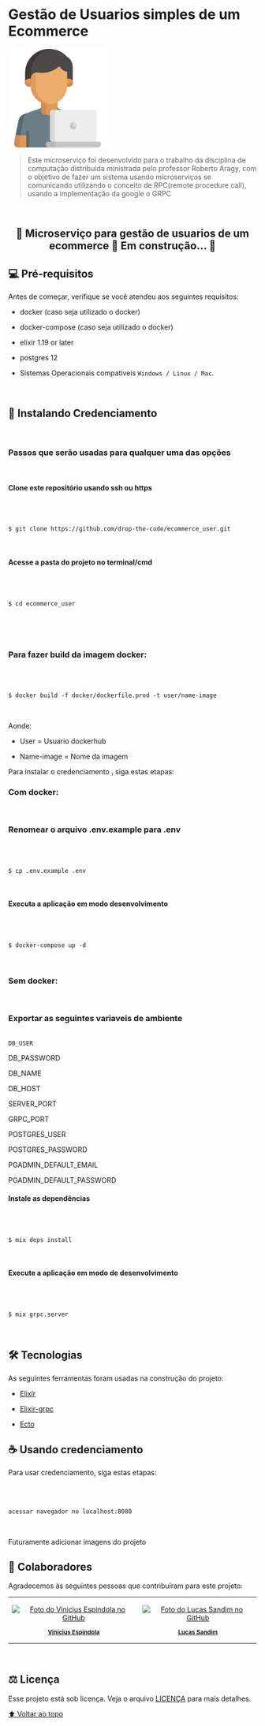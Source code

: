 
# Gestão de Usuarios simples de um Ecommerce

  

<!---Esses são exemplos. Veja https://shields.io para outras pessoas ou para personalizar este conjunto de escudos. Você pode querer incluir dependências, status do projeto e informações de licença aqui--->

  

<!--

  

![GitHub repo size](https://img.shields.io/github/repo-size/Vinny1892/credenciamento-frontend?style=for-the-badge)

  

![GitHub language count](https://img.shields.io/github/languages/count/Vinny1892/credenciamento-frontend?style=for-the-badge)

  

![NPM version](https://img.shields.io/npm/v/npm?style=for-the-badge)

  

![Bitbucket open issues](https://img.shields.io/bitbucket/issues/iuricode/README-template?style=for-the-badge)

  

![Bitbucket open pull requests](https://img.shields.io/bitbucket/pr-raw/iuricode/README-template?style=for-the-badge)

  

![](https://img.shields.io/github/license/Vinny1892/credenciamento-frontend?style=for-the-badge)

  

--->

  

<img  src="resources/programmer.png"  alt="user image"  height="200px"  >

  

  

> Este microserviço foi desenvolvido para o trabalho da disciplina de computação distribuida ministrada pelo professor Roberto Aragy, com o objetivo de fazer um sistema usando microserviços se comunicando utilizando o conceito de RPC(remote procedure call), usando a implementação da google o GRPC

  

  

<br>

  

  

<h2  align="center"> 🚧 Microserviço para gestão de usuarios de um ecommerce 🚀 Em construção... 🚧</h4>

  

  

  

  

## 💻 Pré-requisitos

  

  

Antes de começar, verifique se você atendeu aos seguintes requisitos:

  

<!---Estes são apenas requisitos de exemplo. Adicionar, duplicar ou remover conforme necessário--->

  

* docker (caso seja utilizado o docker)

  

* docker-compose (caso seja utilizado o docker)

  
  

* elixir 1.19 or later

  

* postgres 12

  

* Sistemas Operacionais compativeis `Windows / Linux / Mac`.

  

  

<br>

  

  

## 🚀 Instalando Credenciamento

  

  

<br>

  

  

### Passos que serão usadas para qualquer uma das opções

  

<br>

  

  

#### Clone este repositório usando ssh ou https

  

````

  

$ git clone https://github.com/drop-the-code/ecommerce_user.git

  

````

  

#### Acesse a pasta do projeto no terminal/cmd

  

```

  

$ cd ecommerce_user

  

```

  

  

<br>

  

  

### Para fazer build da imagem docker:

  

```docker

  

$ docker build -f docker/dockerfile.prod -t user/name-image

  

```

  

Aonde:

  

* User = Usuario dockerhub

  

* Name-image = Nome da imagem

  

  

Para instalar o credenciamento , siga estas etapas:

  

  

### Com docker:

  

  

<br>

  

### Renomear o arquivo .env.example para .env

  
  

```

  

$ cp .env.example .env

  

```

  
  

#### Executa a aplicação em modo desenvolvimento

  

  

```

  

$ docker-compose up -d

  

```

  

  

### Sem docker:

  

  

<br>

  

### Exportar as seguintes variaveis de ambiente

```

DB_USER

```

DB_PASSWORD

DB_NAME

DB_HOST

SERVER_PORT

GRPC_PORT

POSTGRES_USER

POSTGRES_PASSWORD

PGADMIN_DEFAULT_EMAIL

PGADMIN_DEFAULT_PASSWORD

  

#### Instale as dependências

  

```

  

$ mix deps install

  

```

  

  

#### Execute a aplicação em modo de desenvolvimento

  

```

  

$ mix grpc.server

  

```

  

  

## 🛠 Tecnologias

  

  

As seguintes ferramentas foram usadas na construção do projeto:

  

  

-  [Elixir](https://elixir-lang.org/)

  

-  [Elixir-grpc](https://github.com/elixir-grpc/grpc)

  

-  [Ecto](https://github.com/elixir-ecto/ecto)

  
  

## ☕ Usando credenciamento

  

  

Para usar credenciamento, siga estas etapas:

  

  

```

  

acessar navegador no localhost:8080

  

```

  

Futuramente adicionar imagens do projeto

  

  

## 🤝 Colaboradores

  

Agradecemos às seguintes pessoas que contribuíram para este projeto:

  

<table>

  

<tr>

  

<td  align="center">

  

<a  href="#">

  

<img  src="https://avatars2.githubusercontent.com/u/41531003?s=460&v=4"  width="100px;"  alt="Foto do Vinicius Espindola no GitHub"/><br>

  

<sub>

  

<b>Vinicius Espindola</b>

  

</sub>

  

</a>

  

</td>
  
  

<td  align="center">

  

<a  href="#">

  

<img  src="https://avatars.githubusercontent.com/u/43496077?v=4"  width="100px;"  alt="Foto do Lucas Sandim no GitHub"/><br>

  

<sub>

  

<b>Lucas Sandim</b>

  

</sub>

  

</a>

  

</td>

  

</table>

  

<!--

  

<td align="center">

  

<a href="#">

  

<img src="https://s2.glbimg.com/FUcw2usZfSTL6yCCGj3L3v3SpJ8=/smart/e.glbimg.com/og/ed/f/original/2019/04/25/zuckerberg_podcast.jpg" width="100px;" alt="Foto do Mark Zuckerberg"/><br>

  

<sub>

  

<b>Mark Zuckerberg</b>

  

</sub>

  

</a>

  

</td>

  

<td align="center">

  

<a href="#">

  

<img src="https://miro.medium.com/max/360/0*1SkS3mSorArvY9kS.jpg" width="100px;" alt="Foto do Steve Jobs"/><br>

  

<sub>

  

<b>Steve Jobs</b>

  

</sub>

  

</a>

  

</td>

  

</tr>

  

</table>

  

-->

  

<!--

  

## 😄 Seja um dos contribuidores<br>

  

Quer fazer parte desse projeto? Clique [AQUI](CONTRIBUTING.md) e leia como contribuir.

  

-->

  

  

<br>

  

  

## :balance_scale: Licença

  

  

Esse projeto está sob licença. Veja o arquivo [LICENÇA](LICENSE) para mais detalhes.

  

  

[⬆ Voltar ao topo](#Gestão-de-Usuarios-simples-de-um-Ecommerce)
